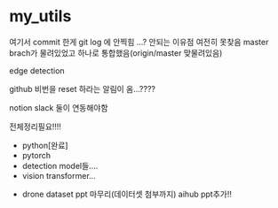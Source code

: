 # my_utils

여기서 commit 한게 git log 에 안찍힘
...? 안되는 이유점
여전히 못찾음
master brach가 물려있었고 하나로 통합했음(origin/master 맞물려있음)

edge detection

github 비번을 reset 하라는 알림이 옴...????

notion slack 둘이 연동해야함

전체정리필요!!!! 

- python[완료]
- pytorch
- detection model들....
- vision transformer...


+ drone dataset 
ppt 마무리(데이터셋 첨부까지)
aihub ppt추가!!
